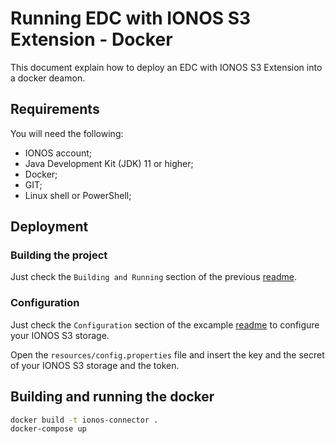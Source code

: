 # Running EDC with IONOS S3 Extension - Docker

This document explain how to deploy an EDC with IONOS S3 Extension into a docker deamon.


## Requirements

You will need the following:
- IONOS account;
- Java Development Kit (JDK) 11 or higher;
- Docker;
- GIT;
- Linux shell or PowerShell;

## Deployment

### Building the project

Just check the `Building and Running` section of the previous [readme](../README.md).

### Configuration

Just check the `Configuration` section of the excample [readme](../example/README.md) to configure your IONOS S3 storage.

Open the `resources/config.properties` file and insert the key and the secret of your IONOS S3 storage and the token.

## Building and running the docker

```bash
docker build -t ionos-connector .
docker-compose up
```
